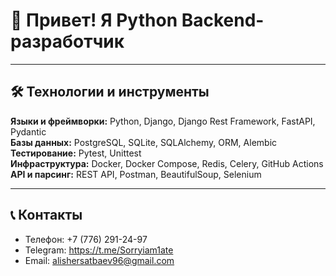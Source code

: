 # 👋 Привет! Я Python Backend-разработчик

---

## 🛠 Технологии и инструменты
**Языки и фреймворки:** Python, Django, Django Rest Framework, FastAPI, Pydantic  
**Базы данных:** PostgreSQL, SQLite, SQLAlchemy, ORM, Alembic  
**Тестирование:** Pytest, Unittest  
**Инфраструктура:** Docker, Docker Compose, Redis, Celery, GitHub Actions  
**API и парсинг:** REST API, Postman, BeautifulSoup, Selenium  

---

## 📞 Контакты
- Телефон: +7 (776) 291-24-97
- Telegram: https://t.me/Sorryiam1ate
- Email: alishersatbaev96@gmail.com

